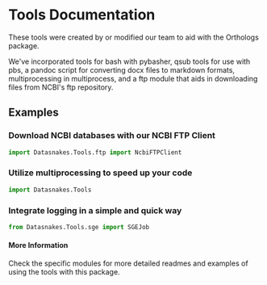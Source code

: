 Tools Documentation
=====================
These tools were created by or modified our team to aid with the Orthologs package.

We've incorporated tools for bash with pybasher, qsub tools for use with pbs, a pandoc
script for converting docx files to markdown formats, multiprocessing in multiprocess, and
a ftp module that aids in downloading files from NCBI's ftp repository.


## Examples

### Download NCBI databases with our NCBI FTP Client
``` python
import Datasnakes.Tools.ftp import NcbiFTPClient
```

### Utilize multiprocessing to speed up your code
``` python
import Datasnakes.Tools
```

### Integrate logging in a simple and quick way
``` python
from Datasnakes.Tools.sge import SGEJob
```


#### More Information

Check the specific modules for more detailed readmes and examples of using the
tools with this package.
